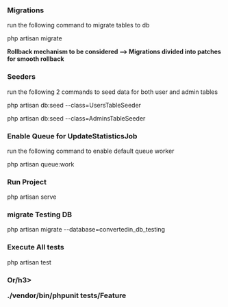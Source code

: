 
<h3>Migrations</h3>
<p>run the following command to migrate tables to db</p>
<p>php artisan migrate</p>
<b>Rollback mechanism to be considered --> Migrations divided into patches for smooth rollback</b><br>

<h3>Seeders</h3>
<p>run the following 2 commands to seed data for both user and admin tables</p>

<p>php artisan db:seed --class=UsersTableSeeder</p>
<p>php artisan db:seed --class=AdminsTableSeeder</p>

<h3>Enable Queue for UpdateStatisticsJob</h3>
<p>run the following command to enable default queue worker</p>
<p>php artisan queue:work</p>

<h3>Run Project</h3>
<p>php artisan serve</p>

<h3>migrate Testing DB</h3>
<p>php artisan migrate --database=convertedin_db_testing</p>

<h3>Execute All tests</h3>
<p>php artisan test</p>

<h3>Or/h3>
<p>./vendor/bin/phpunit tests/Feature</p>

